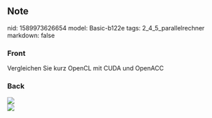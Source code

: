 ## Note
nid: 1589973626654
model: Basic-b122e
tags: 2_4_5_parallelrechner
markdown: false

### Front
Vergleichen Sie kurz OpenCL mit CUDA und OpenACC

### Back
<img src="paste-17e4695a11c6ce11018aea8771ed1932cb2e5898.jpg">
<div><img src=
"paste-4f9f41d734643f7abcc1a3851ad93e077bdb5544.jpg"></div>
